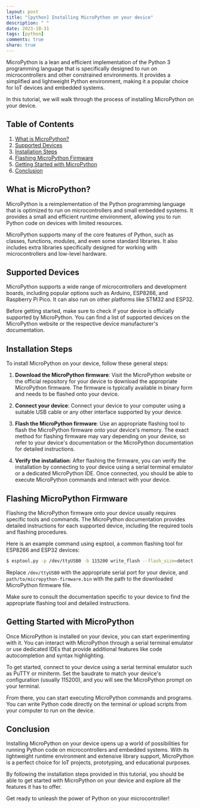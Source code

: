 ```yaml
---
layout: post
title: "[python] Installing MicroPython on your device"
description: " "
date: 2023-10-31
tags: [python]
comments: true
share: true
---
```


MicroPython is a lean and efficient implementation of the Python 3 programming language that is specifically designed to run on microcontrollers and other constrained environments. It provides a simplified and lightweight Python environment, making it a popular choice for IoT devices and embedded systems.

In this tutorial, we will walk through the process of installing MicroPython on your device.

## Table of Contents
1. [What is MicroPython?](#what-is-micropython)
2. [Supported Devices](#supported-devices)
3. [Installation Steps](#installation-steps)
4. [Flashing MicroPython Firmware](#flashing-micropython-firmware)
5. [Getting Started with MicroPython](#getting-started-with-micropython)
6. [Conclusion](#conclusion)

## What is MicroPython? <a name="what-is-micropython"></a>
MicroPython is a reimplementation of the Python programming language that is optimized to run on microcontrollers and small embedded systems. It provides a small and efficient runtime environment, allowing you to run Python code on devices with limited resources.

MicroPython supports many of the core features of Python, such as classes, functions, modules, and even some standard libraries. It also includes extra libraries specifically designed for working with microcontrollers and low-level hardware.

## Supported Devices <a name="supported-devices"></a>
MicroPython supports a wide range of microcontrollers and development boards, including popular options such as Arduino, ESP8266, and Raspberry Pi Pico. It can also run on other platforms like STM32 and ESP32.

Before getting started, make sure to check if your device is officially supported by MicroPython. You can find a list of supported devices on the MicroPython website or the respective device manufacturer's documentation.

## Installation Steps <a name="installation-steps"></a>
To install MicroPython on your device, follow these general steps:

1. **Download the MicroPython firmware**: Visit the MicroPython website or the official repository for your device to download the appropriate MicroPython firmware. The firmware is typically available in binary form and needs to be flashed onto your device.

2. **Connect your device**: Connect your device to your computer using a suitable USB cable or any other interface supported by your device.

3. **Flash the MicroPython firmware**: Use an appropriate flashing tool to flash the MicroPython firmware onto your device's memory. The exact method for flashing firmware may vary depending on your device, so refer to your device's documentation or the MicroPython documentation for detailed instructions.

4. **Verify the installation**: After flashing the firmware, you can verify the installation by connecting to your device using a serial terminal emulator or a dedicated MicroPython IDE. Once connected, you should be able to execute MicroPython commands and interact with your device.

## Flashing MicroPython Firmware <a name="flashing-micropython-firmware"></a>
Flashing the MicroPython firmware onto your device usually requires specific tools and commands. The MicroPython documentation provides detailed instructions for each supported device, including the required tools and flashing procedures.

Here is an example command using esptool, a common flashing tool for ESP8266 and ESP32 devices:

```bash
$ esptool.py -p /dev/ttyUSB0 -b 115200 write_flash --flash_size=detect 0 path/to/micropython-firmware.bin
```

Replace `/dev/ttyUSB0` with the appropriate serial port for your device, and `path/to/micropython-firmware.bin` with the path to the downloaded MicroPython firmware file.

Make sure to consult the documentation specific to your device to find the appropriate flashing tool and detailed instructions.

## Getting Started with MicroPython <a name="getting-started-with-micropython"></a>
Once MicroPython is installed on your device, you can start experimenting with it. You can interact with MicroPython through a serial terminal emulator or use dedicated IDEs that provide additional features like code autocompletion and syntax highlighting.

To get started, connect to your device using a serial terminal emulator such as PuTTY or miniterm. Set the baudrate to match your device's configuration (usually 115200), and you will see the MicroPython prompt on your terminal.

From there, you can start executing MicroPython commands and programs. You can write Python code directly on the terminal or upload scripts from your computer to run on the device.

## Conclusion <a name="conclusion"></a>
Installing MicroPython on your device opens up a world of possibilities for running Python code on microcontrollers and embedded systems. With its lightweight runtime environment and extensive library support, MicroPython is a perfect choice for IoT projects, prototyping, and educational purposes.

By following the installation steps provided in this tutorial, you should be able to get started with MicroPython on your device and explore all the features it has to offer.

Get ready to unleash the power of Python on your microcontroller!